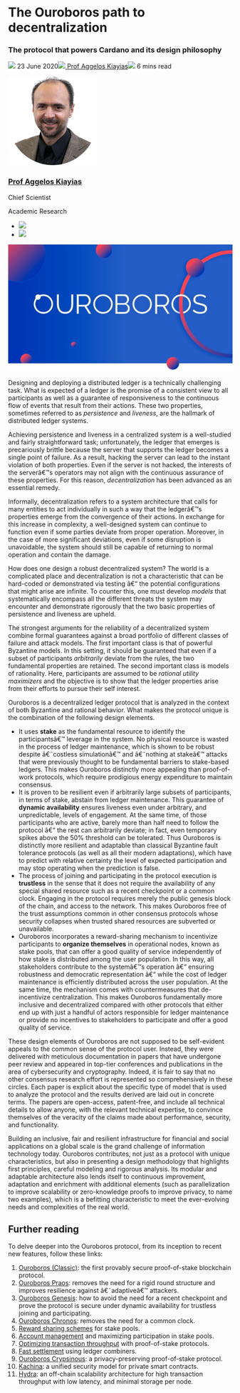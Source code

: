 # The Ouroboros path to decentralization
### **The protocol that powers Cardano and its design philosophy**
![](img/2020-06-23-the-ouroboros-path-to-decentralization.002.png) 23 June 2020![](img/2020-06-23-the-ouroboros-path-to-decentralization.002.png)[ Prof Aggelos Kiayias](tmp//en/blog/authors/aggelos-kiayias/page-1/)![](img/2020-06-23-the-ouroboros-path-to-decentralization.003.png) 6 mins read

![Prof Aggelos Kiayias](img/2020-06-23-the-ouroboros-path-to-decentralization.004.png)[](tmp//en/blog/authors/aggelos-kiayias/page-1/)
### [**Prof Aggelos Kiayias**](tmp//en/blog/authors/aggelos-kiayias/page-1/)
Chief Scientist

Academic Research

- ![](img/2020-06-23-the-ouroboros-path-to-decentralization.005.png)[](mailto:aggelos.kiayias@iohk.io "Email")
- ![](img/2020-06-23-the-ouroboros-path-to-decentralization.006.png)[](tmp///www.youtube.com/watch?v=nB6eDbnkAk8 "YouTube")

![The Ouroboros path to decentralization](img/2020-06-23-the-ouroboros-path-to-decentralization.007.jpeg)

Designing and deploying a distributed ledger is a technically challenging task. What is expected of a ledger is the promise of a consistent view to all participants as well as a guarantee of responsiveness to the continuous flow of events that result from their actions. These two properties, sometimes referred to as *persistence* and *liveness*, are the hallmark of distributed ledger systems.

Achieving persistence and liveness in a centralized system is a well-studied and fairly straightforward task; unfortunately, the ledger that emerges is precariously brittle because the server that supports the ledger becomes a single point of failure. As a result, hacking the server can lead to the instant violation of both properties. Even if the server is not hacked, the interests of the serverâ€™s operators may not align with the continuous assurance of these properties. For this reason, *decentralization* has been advanced as an essential remedy.

Informally, decentralization refers to a system architecture that calls for many entities to act individually in such a way that the ledgerâ€™s properties emerge from the convergence of their actions. In exchange for this increase in complexity, a well-designed system can continue to function even if some parties deviate from proper operation. Moreover, in the case of more significant deviations, even if some disruption is unavoidable, the system should still be capable of returning to normal operation and contain the damage.

How does one design a robust decentralized system? The world is a complicated place and decentralization is not a characteristic that can be hard-coded or demonstrated via testing â€“ the potential configurations that might arise are infinite. To counter this, one must develop *models* that systematically encompass all the different threats the system may encounter and demonstrate rigorously that the two basic properties of persistence and liveness are upheld.

The strongest arguments for the reliability of a decentralized system combine formal guarantees against a broad portfolio of different classes of failure and attack models. The first important class is that of powerful Byzantine models. In this setting, it should be guaranteed that even if a subset of participants *arbitrarily* deviate from the rules, the two fundamental properties are retained. The second important class is models of rationality. Here, participants are assumed to be *rational utility maximizers* and the objective is to show that the ledger properties arise from their efforts to pursue their self interest.

Ouroboros is a decentralized ledger protocol that is analyzed in the context of both Byzantine and rational behavior. What makes the protocol unique is the combination of the following design elements.

- It uses **stake** as the fundamental resource to identify the participantsâ€™ leverage in the system. No physical resource is wasted in the process of ledger maintenance, which is shown to be robust despite â€˜costless simulationâ€™ and â€˜nothing at stakeâ€™ attacks that were previously thought to be fundamental barriers to stake-based ledgers. This makes Ouroboros distinctly more appealing than proof-of-work protocols, which require prodigious energy expenditure to maintain consensus.
- It is proven to be resilient even if arbitrarily large subsets of participants, in terms of stake, abstain from ledger maintenance. This guarantee of **dynamic availability** ensures liveness even under arbitrary, and unpredictable, levels of engagement. At the same time, of those participants who are active, barely more than half need to follow the protocol â€“ the rest can arbitrarily deviate; in fact, even temporary spikes above the 50% threshold can be tolerated. Thus Ouroboros is distinctly more resilient and adaptable than classical Byzantine fault tolerance protocols (as well as all their modern adaptations), which have to predict with relative certainty the level of expected participation and may stop operating when the prediction is false.
- The process of joining and participating in the protocol execution is **trustless** in the sense that it does not require the availability of any special shared resource such as a recent checkpoint or a common clock. Engaging in the protocol requires merely the public genesis block of the chain, and access to the network. This makes Ouroboros free of the trust assumptions common in other consensus protocols whose security collapses when trusted shared resources are subverted or unavailable.
- Ouroboros incorporates a reward-sharing mechanism to incentivize participants to **organize themselves** in operational nodes, known as stake pools, that can offer a good quality of service independently of how stake is distributed among the user population. In this way, all stakeholders contribute to the systemâ€™s operation â€“ ensuring robustness and democratic representation â€“ while the cost of ledger maintenance is efficiently distributed across the user population. At the same time, the mechanism comes with countermeasures that de-incentivize centralization. This makes Ouroboros fundamentally more inclusive and decentralized compared with other protocols that either end up with just a handful of actors responsible for ledger maintenance or provide no incentives to stakeholders to participate and offer a good quality of service.

These design elements of Ouroboros are not supposed to be self-evident appeals to the common sense of the protocol user. Instead, they were delivered with meticulous documentation in papers that have undergone peer review and appeared in top-tier conferences and publications in the area of cybersecurity and cryptography. Indeed, it is fair to say that no other consensus research effort is represented so comprehensively in these circles. Each paper is explicit about the specific type of model that is used to analyze the protocol and the results derived are laid out in concrete terms. The papers are open-access, patent-free, and include all technical details to allow anyone, with the relevant technical expertise, to convince themselves of the veracity of the claims made about performance, security, and functionality.

Building an inclusive, fair and resilient infrastructure for financial and social applications on a global scale is the grand challenge of information technology today. Ouroboros contributes, not just as a protocol with unique characteristics, but also in presenting a design methodology that highlights first principles, careful modeling and rigorous analysis. Its modular and adaptable architecture also lends itself to continuous improvement, adaptation and enrichment with additional elements (such as parallelization to improve scalability or zero-knowledge proofs to improve privacy, to name two examples), which is a befitting characteristic to meet the ever-evolving needs and complexities of the real world.
## **Further reading**
To delve deeper into the Ouroboros protocol, from its inception to recent new features, follow these links:

1. [Ouroboros (Classic)](http://ia.cr/2016/889): the first provably secure proof-of-stake blockchain protocol.
1. [Ouroboros Praos](http://ia.cr/2017/573): removes the need for a rigid round structure and improves resilience against â€˜adaptiveâ€™ attackers.
1. [Ouroboros Genesis](https://ia.cr/2018/378): how to avoid the need for a recent checkpoint and prove the protocol is secure under dynamic availability for trustless joining and participating.
1. [Ouroboros Chronos](http://ia.cr/2019/838): removes the need for a common clock.
1. [Reward sharing schemes](https://arxiv.org/abs/1807.11218) for stake pools.
1. [Account management](https://ia.cr/2020/525) and maximizing participation in stake pools.
1. [Optimizing transaction throughput](http://ia.cr/2020/037) with proof-of-stake protocols.
1. [Fast settlement](http://ia.cr/2020/675) using ledger combiners.
1. [Ouroboros Crypsinous](http://ia.cr/2018/1132): a privacy-preserving proof-of-stake protocol.
1. [Kachina](http://ia.cr/2020/543): a unified security model for private smart contracts.
1. [Hydra](http://ia.cr/2020/299): an off-chain scalability architecture for high transaction throughput with low latency, and minimal storage per node.
